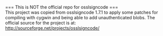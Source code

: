 === This is NOT the official repo for osslsigncode ===  
This project was copied from osslsigncode 1.7.1 to apply some patches for compiling with cygwin and being able to add unauthenticated blobs.  The official source for the project is at: http://sourceforge.net/projects/osslsigncode/
